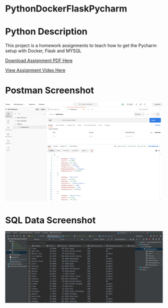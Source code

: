 # PythonDockerFlaskPycharm
# Python Description
This project is a homework assignments to teach how to get the Pycharm setup with Docker, Flask and MYSQL

[Download Assignment PDF Here](PPFSQL-Homework.pdf)

[View Assignment Video Here](https://youtu.be/QbMWNgrfAFg)

# Postman Screenshot
![Postman request output](screenshots/postman.png)

# SQL Data Screenshot
![pycharm data query](screenshots/query.png)
